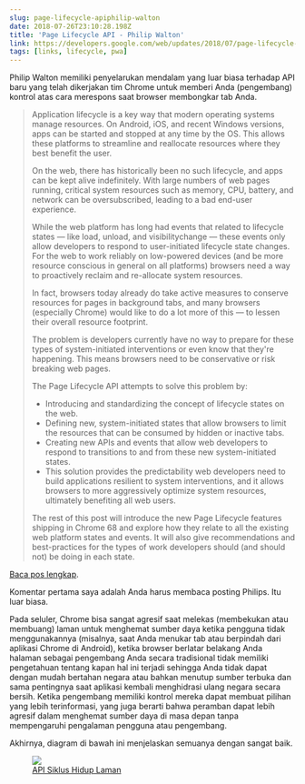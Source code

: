 ```yaml
---
slug: page-lifecycle-apiphilip-walton
date: 2018-07-26T23:10:28.198Z
title: 'Page Lifecycle API - Philip Walton'
link: https://developers.google.com/web/updates/2018/07/page-lifecycle-api
tags: [links, lifecycle, pwa]
---
```

Philip Walton memiliki penyelarukan mendalam yang luar biasa terhadap API baru yang telah dikerjakan tim Chrome untuk memberi Anda (pengembang) kontrol atas cara merespons saat browser membongkar tab Anda.

> Application lifecycle is a key way that modern operating systems manage resources. On Android, iOS, and recent Windows versions, apps can be started and stopped at any time by the OS. This allows these platforms to streamline and reallocate resources where they best benefit the user.
> 
> On the web, there has historically been no such lifecycle, and apps can be kept alive indefinitely. With large numbers of web pages running, critical system resources such as memory, CPU, battery, and network can be oversubscribed, leading to a bad end-user experience.
> 
> While the web platform has long had events that related to lifecycle states &#x2014; like load, unload, and visibilitychange &#x2014; these events only allow developers to respond to user-initiated lifecycle state changes. For the web to work reliably on low-powered devices (and be more resource conscious in general on all platforms) browsers need a way to proactively reclaim and re-allocate system resources.
> 
> In fact, browsers today already do take active measures to conserve resources for pages in background tabs, and many browsers (especially Chrome) would like to do a lot more of this &#x2014; to lessen their overall resource footprint.
> 
> The problem is developers currently have no way to prepare for these types of system-initiated interventions or even know that they're happening. This means browsers need to be conservative or risk breaking web pages.
> 
> The Page Lifecycle API attempts to solve this problem by:
> 
> * Introducing and standardizing the concept of lifecycle states on the web.
> * Defining new, system-initiated states that allow browsers to limit the resources that can be consumed by hidden or inactive tabs.
> * Creating new APIs and events that allow web developers to respond to transitions to and from these new system-initiated states.
> * This solution provides the predictability web developers need to build applications resilient to system interventions, and it allows browsers to more aggressively optimize system resources, ultimately benefiting all web users.
> 
> The rest of this post will introduce the new Page Lifecycle features shipping in Chrome 68 and explore how they relate to all the existing web platform states and events. It will also give recommendations and best-practices for the types of work developers should (and should not) be doing in each state.


[Baca pos lengkap](https://developers.google.com/web/updates/2018/07/page-lifecycle-api).

Komentar pertama saya adalah Anda harus membaca posting Philips. Itu luar biasa.

Pada seluler, Chrome bisa sangat agresif saat melekas (membekukan atau membuang) laman untuk menghemat sumber daya ketika pengguna tidak menggunakannya (misalnya, saat Anda menukar tab atau berpindah dari aplikasi Chrome di Android), ketika browser berlatar belakang Anda halaman sebagai pengembang Anda secara tradisional tidak memiliki pengetahuan tentang kapan hal ini terjadi sehingga Anda tidak dapat dengan mudah bertahan negara atau bahkan menutup sumber terbuka dan sama pentingnya saat aplikasi kembali menghidrasi ulang negara secara bersih. Ketika pengembang memiliki kontrol mereka dapat membuat pilihan yang lebih terinformasi, yang juga berarti bahwa peramban dapat lebih agresif dalam menghemat sumber daya di masa depan tanpa mempengaruhi pengalaman pengguna atau pengembang.

Akhirnya, diagram di bawah ini menjelaskan semuanya dengan sangat baik.

<figure><img src="https://developers.google.com/web/updates/images/2018/07/page-lifecycle-api-state-event-flow.png" /><figcaption> <a href="https://developers.google.com/web/updates/images/2018/07/page-lifecycle-api-state-event-flow.png">API Siklus Hidup Laman</a> </figcaption></figure>


